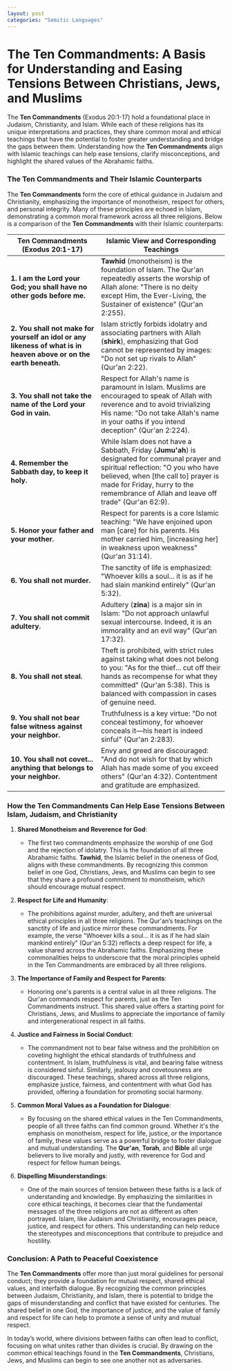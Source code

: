 ```yaml
---
layout: post
categories: "Semitic Languages"
---
```


# The Ten Commandments: A Basis for Understanding and Easing Tensions Between Christians, Jews, and Muslims

The **Ten Commandments** (Exodus 20:1-17) hold a foundational place in Judaism, Christianity, and Islam. While each of these religions has its unique interpretations and practices, they share common moral and ethical teachings that have the potential to foster greater understanding and bridge the gaps between them. Understanding how the **Ten Commandments** align with Islamic teachings can help ease tensions, clarify misconceptions, and highlight the shared values of the Abrahamic faiths.

### The Ten Commandments and Their Islamic Counterparts

The **Ten Commandments** form the core of ethical guidance in Judaism and Christianity, emphasizing the importance of monotheism, respect for others, and personal integrity. Many of these principles are echoed in Islam, demonstrating a common moral framework across all three religions. Below is a comparison of the **Ten Commandments** with their Islamic counterparts:

| **Ten Commandments (Exodus 20:1-17)**            | **Islamic View and Corresponding Teachings** |
|---------------------------------------------------|----------------------------------------------|
| **1. I am the Lord your God; you shall have no other gods before me.** | **Tawhid** (monotheism) is the foundation of Islam. The Qur'an repeatedly asserts the worship of Allah alone: "There is no deity except Him, the Ever-Living, the Sustainer of existence" (Qur'an 2:255). |
| **2. You shall not make for yourself an idol or any likeness of what is in heaven above or on the earth beneath.** | Islam strictly forbids idolatry and associating partners with Allah (**shirk**), emphasizing that God cannot be represented by images: "Do not set up rivals to Allah" (Qur'an 2:22). |
| **3. You shall not take the name of the Lord your God in vain.** | Respect for Allah's name is paramount in Islam. Muslims are encouraged to speak of Allah with reverence and to avoid trivializing His name: "Do not take Allah's name in your oaths if you intend deception" (Qur'an 2:224). |
| **4. Remember the Sabbath day, to keep it holy.** | While Islam does not have a Sabbath, Friday (**Jumu'ah**) is designated for communal prayer and spiritual reflection: "O you who have believed, when [the call to] prayer is made for Friday, hurry to the remembrance of Allah and leave off trade" (Qur'an 62:9). |
| **5. Honor your father and your mother.** | Respect for parents is a core Islamic teaching: "We have enjoined upon man [care] for his parents. His mother carried him, [increasing her] in weakness upon weakness" (Qur'an 31:14). |
| **6. You shall not murder.** | The sanctity of life is emphasized: "Whoever kills a soul... it is as if he had slain mankind entirely" (Qur'an 5:32). |
| **7. You shall not commit adultery.** | Adultery (**zina**) is a major sin in Islam: "Do not approach unlawful sexual intercourse. Indeed, it is an immorality and an evil way" (Qur'an 17:32). |
| **8. You shall not steal.** | Theft is prohibited, with strict rules against taking what does not belong to you: "As for the thief... cut off their hands as recompense for what they committed" (Qur'an 5:38). This is balanced with compassion in cases of genuine need. |
| **9. You shall not bear false witness against your neighbor.** | Truthfulness is a key virtue: "Do not conceal testimony, for whoever conceals it—his heart is indeed sinful" (Qur'an 2:283). |
| **10. You shall not covet... anything that belongs to your neighbor.** | Envy and greed are discouraged: "And do not wish for that by which Allah has made some of you exceed others" (Qur'an 4:32). Contentment and gratitude are emphasized. |

### How the Ten Commandments Can Help Ease Tensions Between Islam, Judaism, and Christianity

1. **Shared Monotheism and Reverence for God**:
   - The first two commandments emphasize the worship of one God and the rejection of idolatry. This is the foundation of all three Abrahamic faiths. **Tawhid**, the Islamic belief in the oneness of God, aligns with these commandments. By recognizing this common belief in one God, Christians, Jews, and Muslims can begin to see that they share a profound commitment to monotheism, which should encourage mutual respect.
   
2. **Respect for Life and Humanity**:
   - The prohibitions against murder, adultery, and theft are universal ethical principles in all three religions. The Qur'an’s teachings on the sanctity of life and justice mirror these commandments. For example, the verse "Whoever kills a soul... it is as if he had slain mankind entirely" (Qur'an 5:32) reflects a deep respect for life, a value shared across the Abrahamic faiths. Emphasizing these commonalities helps to underscore that the moral principles upheld in the Ten Commandments are embraced by all three religions.

3. **The Importance of Family and Respect for Parents**:
   - Honoring one's parents is a central value in all three religions. The Qur'an commands respect for parents, just as the Ten Commandments instruct. This shared value offers a starting point for Christians, Jews, and Muslims to appreciate the importance of family and intergenerational respect in all faiths.

4. **Justice and Fairness in Social Conduct**:
   - The commandment not to bear false witness and the prohibition on coveting highlight the ethical standards of truthfulness and contentment. In Islam, truthfulness is vital, and bearing false witness is considered sinful. Similarly, jealousy and covetousness are discouraged. These teachings, shared across all three religions, emphasize justice, fairness, and contentment with what God has provided, offering a foundation for promoting social harmony.

5. **Common Moral Values as a Foundation for Dialogue**:
   - By focusing on the shared ethical values in the Ten Commandments, people of all three faiths can find common ground. Whether it's the emphasis on monotheism, respect for life, justice, or the importance of family, these values serve as a powerful bridge to foster dialogue and mutual understanding. The **Qur'an**, **Torah**, and **Bible** all urge believers to live morally and justly, with reverence for God and respect for fellow human beings.

6. **Dispelling Misunderstandings**:
   - One of the main sources of tension between these faiths is a lack of understanding and knowledge. By emphasizing the similarities in core ethical teachings, it becomes clear that the fundamental messages of the three religions are not as different as often portrayed. Islam, like Judaism and Christianity, encourages peace, justice, and respect for others. This understanding can help reduce the stereotypes and misconceptions that contribute to prejudice and hostility.

### Conclusion: A Path to Peaceful Coexistence

The **Ten Commandments** offer more than just moral guidelines for personal conduct; they provide a foundation for mutual respect, shared ethical values, and interfaith dialogue. By recognizing the common principles between Judaism, Christianity, and Islam, there is potential to bridge the gaps of misunderstanding and conflict that have existed for centuries. The shared belief in one God, the importance of justice, and the value of family and respect for life can help to promote a sense of unity and mutual respect.

In today’s world, where divisions between faiths can often lead to conflict, focusing on what unites rather than divides is crucial. By drawing on the common ethical teachings found in the **Ten Commandments**, Christians, Jews, and Muslims can begin to see one another not as adversaries.


<!-- , but as fellow believers in a shared moral vision. This understanding can lay the groundwork for greater cooperation, peace, and understanding across religious and cultural boundaries. -->




<!-- 
 The tension between Christians, Jews, and Muslims can be traced to historical, theological, and socio-political factors. These tensions are not inherent to the faiths themselves but often arise from misunderstandings, historical grievances, and competition for religious, cultural, or political influence.

---

### **Theological Reasons**
1. **Claims to Final Revelation**:
   - **Islam**: Muslims believe that the Qur'an is the final, unaltered revelation and that Prophet Muhammad is the Seal of the Prophets. This challenges the status of both Judaism (which denies the prophethood of Jesus and Muhammad) and Christianity (which affirms Jesus as divine but denies Muhammad’s role).
   - **Christian and Jewish Response**:
     - Christians often view Islam as a rejection of the central Christian tenet of Jesus’ divinity and salvific role.
     - Jews may see Islam as superseding Judaism, claiming continuity while also asserting its finality.

2. **Differences in Key Beliefs**:
   - **Trinity vs. Tawhid**: The Christian belief in the Trinity is fundamentally opposed to Islam’s strict monotheism (**Tawhid**), which sees the Trinity as a form of polytheism (**shirk**).
   - **Covenant and Chosen People**:
     - Judaism holds that the covenant with God is exclusive to the Jewish people.
     - Islam claims universality, presenting itself as a correction to what it views as distortions in earlier traditions.
     - This can lead to Jewish discomfort with Islam’s claim to the Abrahamic heritage.

3. **Views on Scripture**:
   - Islam acknowledges the Torah (Tawrat) and Gospel (Injil) as divine revelations but believes they have been altered over time. This assertion is seen as dismissive of Jewish and Christian sacred texts.
   - Conversely, Jews and Christians see the Qur’an as non-divine, a human work rooted in Muhammad’s experiences.

---

### **Historical Reasons**
1. **Early Islamic Expansion**:
   - The rapid spread of Islam into territories historically dominated by Christians and Jews (e.g., the Byzantine Empire, Persia, and later Spain) created competition for cultural and religious dominance.
   - These conquests were often perceived as threats by Christians and Jews, even though Islamic rulers often provided protected status (**dhimmi**) to People of the Book.

2. **Crusades and Conflict**:
   - The Crusades solidified Christian-Muslim animosity, particularly in Europe, where Muslims were often portrayed as infidels.
   - For Jews, while Islamic rule was often more tolerant than Christian rule during medieval times, there were periods of persecution, such as during the Almohad dynasty in North Africa and Spain.

3. **Colonialism and Its Aftermath**:
   - European colonialism, often led by predominantly Christian nations, imposed Western dominance on Muslim-majority regions, creating lingering resentment.
   - In modern times, conflicts like the Israeli-Palestinian struggle and Western interventions in the Middle East have further polarized relations.

---

### **Socio-Political Reasons**
1. **Religious Identity and Competition**:
   - Islam’s claim to universal truth directly challenges the exclusivity of Judaism and the centrality of Christ in Christianity.
   - For Christians, Islam's denial of Jesus' divinity is seen as a rejection of their core belief.
   - For Jews, Islam’s portrayal of itself as the continuation of Abrahamic monotheism can be seen as a threat to Jewish identity.

2. **Modern Geopolitics**:
   - Conflicts in the Middle East, such as the establishment of Israel, wars in Iraq and Afghanistan, and global terrorism, have created political animosities often misattributed to religion.
   - Islamophobia in the West often paints Muslims as "the other," exacerbating tensions.

3. **Cultural Misunderstandings**:
   - Misrepresentation of Islamic practices (e.g., Sharia law, hijab, polygamy) in predominantly Christian and Jewish societies fosters fear and prejudice.
   - Conversely, many Muslims view Western secularism and permissiveness as threats to their faith and culture.

---

### **Does This Make Sense?**
1. **Rational Grounds for Discomfort**:
   - The exclusivist claims of each religion (Judaism, Christianity, Islam) naturally create tension because each sees itself as the truest or final path to God.
   - Historical grievances, especially colonization and wars, have compounded this tension, making reconciliation harder.

2. **Where It Doesn’t Make Sense**:
   - Shared values: Despite theological differences, all three faiths promote monotheism, morality, justice, and compassion. These commonalities are often overlooked in favor of highlighting differences.
   - Misplaced blame: Many conflicts attributed to religion are political or cultural in nature and could be resolved through dialogue and mutual understanding.

---

By understanding the roots of these tensions, it becomes clear that much of the animosity arises from history, geopolitics, and cultural misunderstandings rather than irreconcilable theological differences. Building bridges through dialogue and education can help diminish these prejudices. -->